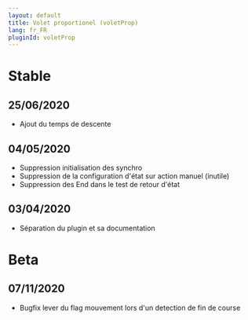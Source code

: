 ```yaml
---
layout: default
title: Volet proportionel (voletProp)
lang: fr_FR
pluginId: voletProp
---
```


# Stable
## 25/06/2020
* Ajout du temps de descente

## 04/05/2020
* Suppression initialisation des synchro
* Suppression de la configuration d'état  sur action manuel (inutile)
* Suppression des End dans le test de retour d'état

## 03/04/2020
* Séparation du plugin et sa documentation

# Beta
## 07/11/2020
* Bugfix lever du flag mouvement lors d'un detection de fin de course
